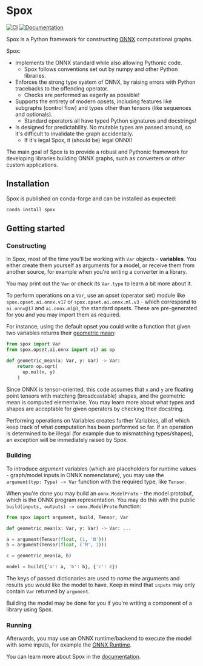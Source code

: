 # Spox

[![CI](https://github.com/Quantco/spox/actions/workflows/ci.yml/badge.svg)](https://github.com/Quantco/spox/actions/workflows/ci.yml)
[![Documentation](https://img.shields.io/badge/docs-latest-success?style=plastic)](https://docs.dev.quantco.cloud/qc-github-artifacts/Quantco/spox/latest/index.html)

Spox is a Python framework for constructing [ONNX](https://github.com/onnx/onnx/) computational graphs.

Spox:

- Implements the ONNX standard while also allowing Pythonic code.
  - Spox follows conventions set out by numpy and other Python libraries.
- Enforces the strong type system of ONNX, by raising errors with Python tracebacks to the offending operator.
  - Checks are performed as eagerly as possible!
- Supports the entirety of modern opsets, including features like subgraphs (control flow) and types other than tensors (like sequences and optionals).
  - Standard operators all have typed Python signatures and docstrings!
- Is designed for predictability. No mutable types are passed around, so it's difficult to invalidate the graph accidentally.
  - If it's legal Spox, it (should be) legal ONNX!

The main goal of Spox is to provide a robust and Pythonic framework for developing libraries building ONNX graphs, such as converters or other custom applications.

## Installation

Spox is published on conda-forge and can be installed as expected:

```bash
conda install spox
```

## Getting started

### Constructing

In Spox, most of the time you'll be working with `Var` objects - **variables**. You either create them yourself as arguments for a model, or receive them from another source, for example when you're writing a converter in a library.

You may print out the `Var` or check its `Var.type` to learn a bit more about it.

To perform operations on a `Var`, use an _opset_ (operator set) module like `spox.opset.ai.onnx.v17` or `spox.opset.ai.onnx.ml.v3` - which correspond to `ai.onnx@17` and `ai.onnx.ml@3`, the standard opsets. These are pre-generated for you and you may import them as required.

For instance, using the default opset you could write a function that given two variables returns their [geometric mean](https://en.wikipedia.org/wiki/Geometric_mean):

```python
from spox import Var
from spox.opset.ai.onnx import v17 as op

def geometric_mean(x: Var, y: Var) -> Var:
    return op.sqrt(
      op.mul(x, y)
    )
```

Since ONNX is tensor-oriented, this code assumes that `x` and `y` are floating point tensors with matching (broadcastable) shapes, and the geometric mean is computed elementwise. You may learn more about what types and shapes are acceptable for given operators by checking their docstring.

Performing operations on Variables creates further Variables, all of which keep track of what computation has been performed so far. If an operation is determined to be illegal (for example due to mismatching types/shapes), an exception will be immediately raised by Spox.

### Building

To introduce _argument_ variables (which are placeholders for runtime values - graph/model inputs in ONNX nomenclature), you may use the `argument(typ: Type) -> Var` function with the required type, like `Tensor`.

When you're done you may build an `onnx.ModelProto` - the model protobuf, which is the ONNX program representation. You may do this with the public `build(inputs, outputs) -> onnx.ModelProto` function:

```python
from spox import argument, build, Tensor, Var

def geometric_mean(x: Var, y: Var) -> Var: ...

a = argument(Tensor(float, (1, 'N')))
b = argument(Tensor(float, ('M', 1)))

c = geometric_mean(a, b)

model = build({'a': a, 'b': b}, {'c': c})
```

The keys of passed dictionaries are used to _name_ the arguments and results you would like the model to have. Keep in mind that `inputs` may only contain `Var` returned by `argument`.

Building the model may be done for you if you're writing a component of a library using Spox.

### Running

Afterwards, you may use an ONNX runtime/backend to execute the model with some inputs, for example the [ONNX Runtime](https://github.com/microsoft/onnxruntime).

You can learn more about Spox in the [documentation](https://docs.dev.quantco.cloud/qc-github-artifacts/Quantco/spox/latest/index.html).
